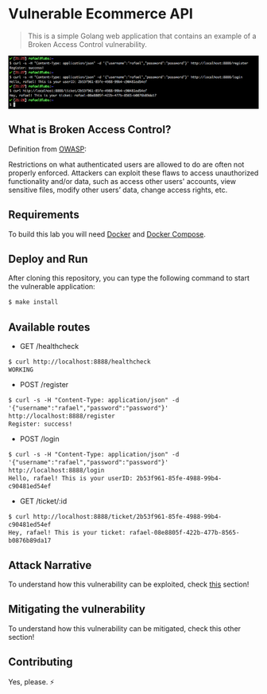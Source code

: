 # Vulnerable Ecommerce API
> This is a simple Golang web application that contains an example of a Broken Access Control vulnerability.

<img src="images/example-api.png" align="center"/>

## What is Broken Access Control?

Definition from [OWASP](https://www.owasp.org/images/7/72/OWASP_Top_10-2017_%28en%29.pdf.pdf):

Restrictions on what authenticated users are allowed to do are often not properly enforced. Attackers can exploit these flaws to access unauthorized functionality and/or data, such as access other users' accounts, view sensitive files, modify other users’ data, change access rights, etc.

## Requirements

To build this lab you will need [Docker][Docker Install] and [Docker Compose][Docker Compose Install].

## Deploy and Run

After cloning this repository, you can type the following command to start the vulnerable application:

```sh
$ make install
```

## Available routes

* GET /healthcheck
```
$ curl http://localhost:8888/healthcheck
WORKING
```

* POST /register
```
$ curl -s -H "Content-Type: application/json" -d '{"username":"rafael","password":"password"}' http://localhost:8888/register
Register: success!
```

* POST /login
```
$ curl -s -H "Content-Type: application/json" -d '{"username":"rafael","password":"password"}' http://localhost:8888/login
Hello, rafael! This is your userID: 2b53f961-85fe-4988-99b4-c90481ed54ef
```

* GET /ticket/:id
```
$ curl http://localhost:8888/ticket/2b53f961-85fe-4988-99b4-c90481ed54ef
Hey, rafael! This is your ticket: rafael-08e8805f-422b-477b-8565-b0876b89da17
```

## Attack Narrative

To understand how this vulnerability can be exploited, check [this] section!

## Mitigating the vulnerability

To understand how this vulnerability can be mitigated, check this other section!

[Docker Install]:  https://docs.docker.com/install/
[Docker Compose Install]: https://docs.docker.com/compose/install/

## Contributing

Yes, please. :zap:

[this]: https://github.com/globocom/secDevLabs/blob/master/owasp-top10-2017-apps/a5/ecommerce-api/docs/ATTACK.md